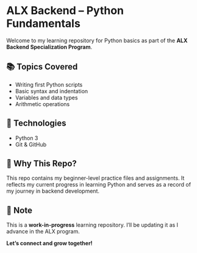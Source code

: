 # ALX Backend – Python Fundamentals

Welcome to my learning repository for Python basics as part of the **ALX Backend Specialization Program**.

## 📚 Topics Covered
- Writing first Python scripts
- Basic syntax and indentation
- Variables and data types
- Arithmetic operations

## 🔧 Technologies
- Python 3
- Git & GitHub

## 🚀 Why This Repo?
This repo contains my beginner-level practice files and assignments. It reflects my current progress in learning Python and serves as a record of my journey in backend development.

## 📌 Note
This is a **work-in-progress** learning repository. I’ll be updating it as I advance in the ALX program.

**Let’s connect and grow together!**
